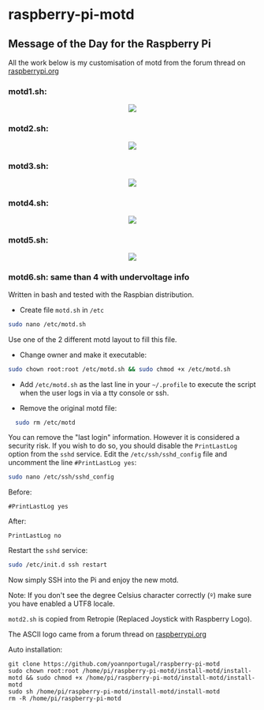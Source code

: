 # raspberry-pi-motd

## Message of the Day for the Raspberry Pi ####

All the work below is my customisation of motd from the forum thread on [raspberrypi.org](https://www.raspberrypi.org/forums/viewtopic.php?t=23440)


### motd1.sh:
<p align="center">
  <img src="https://github.com/yoannportugal/raspberry-pi-motd/blob/master/motd1.png"/>
</p>

### motd2.sh:
<p align="center">
  <img src="https://github.com/yoannportugal/raspberry-pi-motd/blob/master/motd2.png"/>
</p>

### motd3.sh:
<p align="center">
  <img src="https://github.com/yoannportugal/raspberry-pi-motd/blob/master/motd3.png"/>
</p>

### motd4.sh:
<p align="center">
  <img src="https://github.com/yoannportugal/raspberry-pi-motd/blob/master/motd4.png"/>
</p> 

### motd5.sh:
<p align="center">
  <img src="https://github.com/yoannportugal/raspberry-pi-motd/blob/master/motd5.png"/>
</p> 

### motd6.sh: same than 4 with undervoltage info

Written in bash and tested with the Raspbian distribution.

- Create file `motd.sh` in `/etc`

```bash
sudo nano /etc/motd.sh
```
Use one of the 2 different motd layout to fill this file.

- Change owner and make it executable: 

```bash
sudo chown root:root /etc/motd.sh && sudo chmod +x /etc/motd.sh
```

- Add `/etc/motd.sh` as the last line in your `~/.profile` to execute the script when the user logs in via a tty console or ssh.


- Remove the original motd file: 

```bash
  sudo rm /etc/motd
```


You can remove the "last login" information. However it is considered a security risk. If you wish to do so, you should disable the `PrintLastLog` option from the `sshd` service. Edit the `/etc/ssh/sshd_config` file and uncomment the line `#PrintLastLog yes`:
  
  ```bash
  sudo nano /etc/ssh/sshd_config
  ```
  
  Before:
  
  ```text
  #PrintLastLog yes
  ```
  
  After:
  
  ```text
  PrintLastLog no
  ```
  
  Restart the `sshd` service:
  
  ```bash
  sudo /etc/init.d ssh restart
  ```
Now simply SSH into the Pi and enjoy the new motd.

Note: If you don't see the degree Celsius character correctly (`º`) make sure you have enabled a UTF8 locale.


`motd2.sh` is copied from Retropie (Replaced Joystick with Raspberry Logo).

The ASCII logo came from a forum thread on [raspberrypi.org](https://www.raspberrypi.org/forums/viewtopic.php?f=63&t=5494#p78678)


Auto installation:
```
git clone https://github.com/yoannportugal/raspberry-pi-motd
sudo chown root:root /home/pi/raspberry-pi-motd/install-motd/install-motd && sudo chmod +x /home/pi/raspberry-pi-motd/install-motd/install-motd
sudo sh /home/pi/raspberry-pi-motd/install-motd/install-motd
rm -R /home/pi/raspberry-pi-motd
```


